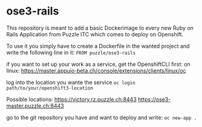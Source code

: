 # ose3-rails

This repository is meant to add a basic Dockerimage to every new Ruby on Rails Application from Puzzle ITC which comes to deploy on Openshift.

To use it you simply have to create a Dockerfile in the wanted project and write the following line in it:
`FROM puzzle/ose3-rails`

if you want to set up your work as a service, get the OpenshiftCLI first:
on linux:
https://master.appuio-beta.ch/console/extensions/clients/linux/oc

log into the location you wante the service
`oc login path/to/your/openshift3-location`

Possible locations:
https://victory.rz.puzzle.ch:8443
https://ose3-master.puzzle.ch:8443

go to the git repository you have and want to deploy and write:
`oc new-app .`

